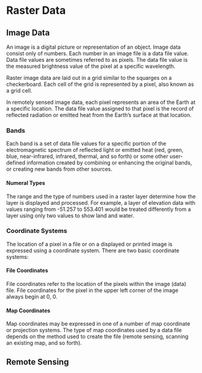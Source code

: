# Raster Data
## Image Data
<p>An image is a digital picture or representation of an object. Image data consist only of numbers. Each number in an image file is a data file value. Data file values are sometimes referred to as pixels. The data file value is the measured brightness value of the pixel at a specific wavelength.<p>
  
<p>Raster image data are laid out in a grid similar to the squarges on a checkerboard. Each cell of the grid is represented by a pixel, also known as a grid cell.<p>
  
<p>In remotely sensed image data, each pixel represents an area of the Earth at a specific location. The data file value assigned to that pixel is the record of reflected radiation or emitted heat from the Earth’s surface at that location.<p>


### Bands
<p>Each band is a set of data file values for a specific portion of the electromagnetic spectrum of reflected light or emitted heat (red, green, blue, near-infrared, infrared, thermal, and so forth) or some other user-defined information created by combining or enhancing the original bands, or creating new bands from other sources. <p>
  
#### Numeral Types
<p>The range and the type of numbers used in a raster layer determine how the layer is displayed and processed. For example, a layer of elevation data with values ranging from -51.257 to 553.401 would be treated differently from a layer using only two values to show land and water.<p>

### Coordinate Systems
<p>The location of a pixel in a file or on a displayed or printed image is expressed using a coordinate system. There are two basic coordinate systems:<p>
  
#### File Coordinates
<p>File coordinates refer to the location of the pixels within the image (data) file. File coordinates for the pixel in the upper left corner of the image always begin at 0, 0.<p>
  
#### Map Coordinates
<p>Map coordinates may be expressed in one of a number of map coordinate or projection systems. The type of map coordinates used by a data file depends on the method used to create the file (remote sensing, scanning an existing map, and so forth).<p>


## Remote Sensing


